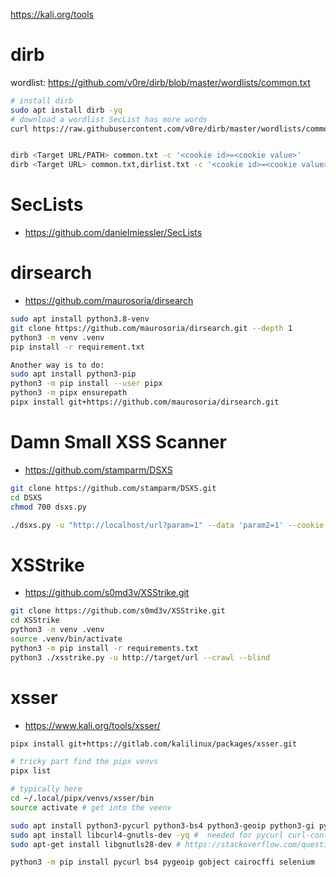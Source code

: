 https://kali.org/tools

# dirb 
wordlist: https://github.com/v0re/dirb/blob/master/wordlists/common.txt

```bash
# install dirb
sudo apt install dirb -yq
# download a wordlist SecList has more words
curl https://raw.githubusercontent.com/v0re/dirb/master/wordlists/common.txt --output common.txt


dirb <Target URL/PATH> common.txt -c '<cookie id>=<cookie value>'
dirb <Target URL> common.txt,dirlist.txt -c '<cookie id>=<cookie value>'#dirlist has PATHs 
```

# SecLists 
- https://github.com/danielmiessler/SecLists

# dirsearch 
- https://github.com/maurosoria/dirsearch

```bash
sudo apt install python3.8-venv
git clone https://github.com/maurosoria/dirsearch.git --depth 1
python3 -m venv .venv
pip install -r requirement.txt

Another way is to do:
sudo apt install python3-pip
python3 -m pip install --user pipx
python3 -m pipx ensurepath
pipx install git+https://github.com/maurosoria/dirsearch.git
```

# Damn Small XSS Scanner
- https://github.com/stamparm/DSXS
```bash
git clone https://github.com/stamparm/DSXS.git
cd DSXS
chmod 700 dsxs.py

./dsxs.py -u "http://localhost/url?param=1" --data 'param2=1' --cookie 'SessionId=123123123123' 
```

# XSStrike
- https://github.com/s0md3v/XSStrike.git

```bash
git clone https://github.com/s0md3v/XSStrike.git
cd XSStrike
python3 -m venv .venv
source .venv/bin/activate
python3 -m pip install -r requirements.txt
python3 ./xsstrike.py -u http://target/url --crawl --blind
```

# xsser 
- https://www.kali.org/tools/xsser/

```bash
pipx install git+https://gitlab.com/kalilinux/packages/xsser.git

# tricky part find the pipx venvs
pipx list

# typically here
cd ~/.local/pipx/venvs/xsser/bin
source activate # get into the veenv

sudo apt install python3-pycurl python3-bs4 python3-geoip python3-gi python3-cairocffi python3-selenium firefoxdriver -yq # selenium driver for firewfox
sudo apt install libcurl4-gnutls-dev -yq #  needed for pycurl curl-config
sudo apt-get install libgnutls28-dev # https://stackoverflow.com/questions/46290556/installing-pycurl-with-fatal-error-gnutls-gnutls-h-no-such-file-or-directory

python3 -m pip install pycurl bs4 pygeoip gobject cairocffi selenium

```
